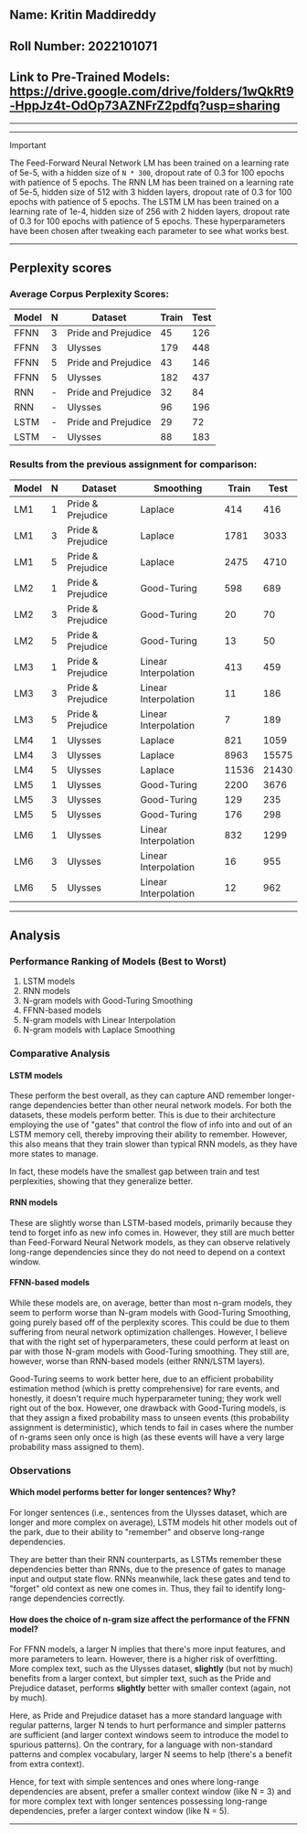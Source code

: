 ## Name: Kritin Maddireddy

## Roll Number: 2022101071

## Link to Pre-Trained Models: https://drive.google.com/drive/folders/1wQkRt9-HppJz4t-OdOp73AZNFrZ2pdfq?usp=sharing

---

---

> [!IMPORTANT]  
> The Feed-Forward Neural Network LM has been trained on a learning rate of 5e-5, with a hidden size of `N * 300`,
> dropout rate of 0.3 for 100 epochs with patience of 5 epochs.
> The RNN LM has been trained on a learning rate of 5e-5, hidden size of 512 with 3 hidden layers, dropout rate of 0.3
> for 100 epochs with patience of 5 epochs.
> The LSTM LM has been trained on a learning rate of 1e-4, hidden size of 256 with 2 hidden layers, dropout rate of 0.3
> for 100 epochs with patience of 5 epochs.
> These hyperparameters have been chosen after tweaking each parameter to see what works best.

---

## Perplexity scores

### Average Corpus Perplexity Scores:

| Model | N | Dataset             | Train | Test |
|-------|---|---------------------|-------|------|
| FFNN  | 3 | Pride and Prejudice | 45    | 126  |
| FFNN  | 3 | Ulysses             | 179   | 448  |
| FFNN  | 5 | Pride and Prejudice | 43    | 146  |
| FFNN  | 5 | Ulysses             | 182   | 437  |
| RNN   | - | Pride and Prejudice | 32    | 84   |
| RNN   | - | Ulysses             | 96    | 196  |
| LSTM  | - | Pride and Prejudice | 29    | 72   |
| LSTM  | - | Ulysses             | 88    | 183  |

### Results from the previous assignment for comparison:

| Model | N | Dataset           | Smoothing            | Train | Test  |
|-------|---|-------------------|----------------------|-------|-------|
| LM1   | 1 | Pride & Prejudice | Laplace              | 414   | 416   |
| LM1   | 3 | Pride & Prejudice | Laplace              | 1781  | 3033  |
| LM1   | 5 | Pride & Prejudice | Laplace              | 2475  | 4710  |
| LM2   | 1 | Pride & Prejudice | Good-Turing          | 598   | 689   |
| LM2   | 3 | Pride & Prejudice | Good-Turing          | 20    | 70    |
| LM2   | 5 | Pride & Prejudice | Good-Turing          | 13    | 50    |
| LM3   | 1 | Pride & Prejudice | Linear Interpolation | 413   | 459   |
| LM3   | 3 | Pride & Prejudice | Linear Interpolation | 11    | 186   |
| LM3   | 5 | Pride & Prejudice | Linear Interpolation | 7     | 189   |
| LM4   | 1 | Ulysses           | Laplace              | 821   | 1059  |
| LM4   | 3 | Ulysses           | Laplace              | 8963  | 15575 |
| LM4   | 5 | Ulysses           | Laplace              | 11536 | 21430 |
| LM5   | 1 | Ulysses           | Good-Turing          | 2200  | 3676  |
| LM5   | 3 | Ulysses           | Good-Turing          | 129   | 235   |
| LM5   | 5 | Ulysses           | Good-Turing          | 176   | 298   |
| LM6   | 1 | Ulysses           | Linear Interpolation | 832   | 1299  |
| LM6   | 3 | Ulysses           | Linear Interpolation | 16    | 955   |
| LM6   | 5 | Ulysses           | Linear Interpolation | 12    | 962   |

---

## Analysis

### Performance Ranking of Models (Best to Worst)

1. LSTM models
2. RNN models
3. N-gram models with Good-Turing Smoothing
4. FFNN-based models
5. N-gram models with Linear Interpolation
6. N-gram models with Laplace Smoothing

### Comparative Analysis

#### LSTM models

These perform the best overall, as they can capture AND remember longer-range dependencies better than other neural
network models. For both the datasets, these models perform better. This is due to their architecture employing the use
of "gates" that control the flow of info into and out of an LSTM memory cell, thereby improving their ability to
remember. However, this also means that they train slower than typical RNN models, as they have more states to manage.

In fact, these models have the smallest gap between train and test perplexities, showing that they generalize better.

#### RNN models

These are slightly worse than LSTM-based models, primarily because they tend to forget info as new info comes in.
However, they still are much better than Feed-Forward Neural Network models, as they can observe relatively long-range
dependencies since they do not need to depend on a context window.

#### FFNN-based models

While these models are, on average, better than most n-gram models, they seem to perform worse than N-gram models with
Good-Turing Smoothing, going purely based off of the perplexity scores. This could be due to them suffering from neural
network optimization challenges. However, I believe that with the right set of hyperparameters, these could perform
at least on par with those N-gram models with Good-Turing smoothing. They still are, however, worse than RNN-based
models (either RNN/LSTM layers).

Good-Turing seems to work better here, due to an efficient probability estimation method (which is pretty comprehensive)
for rare events, and honestly, it doesn't require much hyperparameter tuning; they work well right out of the box.
However, one drawback with Good-Turing models, is that they assign a fixed probability mass to unseen events (this
probability assignment is deterministic), which tends to fail in cases where the number of n-grams seen only once is
high (as these events will have a very large probability mass assigned to them).

### Observations

#### Which model performs better for longer sentences? Why?

For longer sentences (i.e., sentences from the Ulysses dataset, which are longer and more complex on average),
LSTM models hit other models out of the park, due to their ability to "remember" and observe long-range dependencies.

They are better than their RNN counterparts, as LSTMs remember these dependencies better than RNNs, due to the presence
of gates to manage input and output state flow. RNNs meanwhile, lack these gates and tend to "forget" old context as new
one comes in. Thus, they fail to identify long-range dependencies correctly.

#### How does the choice of n-gram size affect the performance of the FFNN model?

For FFNN models, a larger N implies that there's more input features, and more parameters to learn. However, there is a
higher risk of overfitting. More complex text, such as the Ulysses dataset, **slightly** (but not by much) benefits
from a larger context, but simpler text, such as the Pride and Prejudice dataset, performs **slightly** better with
smaller context (again, not by much).

Here, as Pride and Prejudice dataset has a more standard language with regular patterns, larger N tends to hurt
performance and simpler patterns are sufficient (and larger context windows seem to introduce the model to spurious
patterns). On the contrary, for a language with non-standard patterns and complex vocabulary, larger N seems to help
(there's a benefit from extra context).

Hence, for text with simple sentences and ones where long-range dependencies are absent, prefer a smaller context
window (like N = 3) and for more complex text with longer sentences possessing long-range dependencies, prefer a larger
context window (like N = 5).

---
